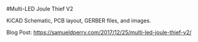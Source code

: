 #Multi-LED Joule Thief V2

KiCAD Schematic, PCB layout, GERBER files, and images.

Blog Post: https://samueldperry.com/2017/12/25/multi-led-joule-thief-v2/